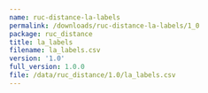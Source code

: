 ```yaml
---
name: ruc-distance-la-labels
permalink: /downloads/ruc-distance-la-labels/1_0
package: ruc_distance
title: la_labels
filename: la_labels.csv
version: '1.0'
full_version: 1.0.0
file: /data/ruc_distance/1.0/la_labels.csv
---
```

